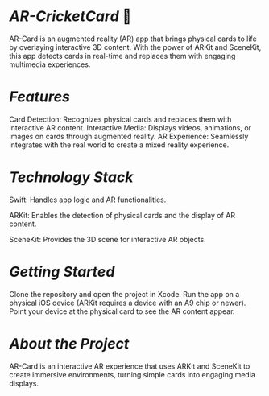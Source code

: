 # *AR-CricketCard* 🏏
AR-Card is an augmented reality (AR) app that brings physical cards to life by overlaying interactive 3D content. With the power of ARKit and SceneKit, this app detects cards in real-time and replaces them with engaging multimedia experiences.

# *Features*

Card Detection: Recognizes physical cards and replaces them with interactive AR content.
Interactive Media: Displays videos, animations, or images on cards through augmented reality.
AR Experience: Seamlessly integrates with the real world to create a mixed reality experience.

# *Technology Stack*

Swift: Handles app logic and AR functionalities.

ARKit: Enables the detection of physical cards and the display of AR content.

SceneKit: Provides the 3D scene for interactive AR objects.

# *Getting Started*

Clone the repository and open the project in Xcode.
Run the app on a physical iOS device (ARKit requires a device with an A9 chip or newer).
Point your device at the physical card to see the AR content appear.

# *About the Project*

AR-Card is an interactive AR experience that uses ARKit and SceneKit to create immersive environments, turning simple cards into engaging media displays.

